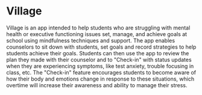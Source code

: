 # Village

Village is an app intended to help students who are struggling with mental health or executive functioning issues set, manage, and achieve goals at school using mindfulness techniques and support. The app enables counselors to sit down with students, set goals and record strategies to help students achieve their goals. Students can then use the app to review the plan they made with their counselor and to "Check-in" with status updates when they are experiencing symptoms, like test anxiety, trouble focusing in class, etc. The "Check-in" feature encourages students to become aware of how their body and emotions change in response to these situations, which overtime will increase their awareness and ability to manage their stress.


